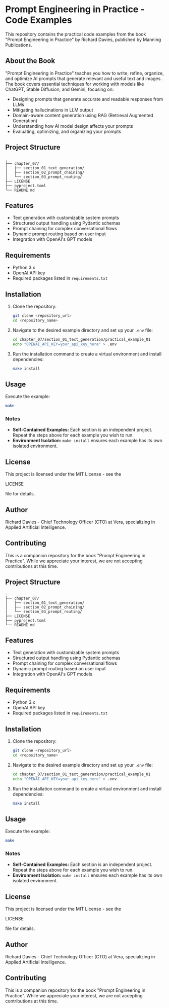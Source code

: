 # Prompt Engineering in Practice - Code Examples

This repository contains the practical code examples from the book "Prompt Engineering in Practice" by Richard Davies, published by Manning Publications.

## About the Book

"Prompt Engineering in Practice" teaches you how to write, refine, organize, and optimize AI prompts that generate relevant and useful text and images. The book covers essential techniques for working with models like ChatGPT, Stable Diffusion, and Gemini, focusing on:

- Designing prompts that generate accurate and readable responses from LLMs
- Mitigating hallucinations in LLM output
- Domain-aware content generation using RAG (Retrieval Augmented Generation)
- Understanding how AI model design affects your prompts
- Evaluating, optimizing, and organizing your prompts

## Project Structure

```
.
├── chapter_07/
│   ├── section_01_text_generation/
│   ├── section_02_prompt_chaining/
│   └── section_03_prompt_routing/
├── LICENSE
├── pyproject.toml
└── README.md
```

## Features

- Text generation with customizable system prompts
- Structured output handling using Pydantic schemas
- Prompt chaining for complex conversational flows
- Dynamic prompt routing based on user input
- Integration with OpenAI's GPT models

## Requirements

- Python 3.x
- OpenAI API key
- Required packages listed in `requirements.txt`

## Installation

1. Clone the repository:
   ```sh
   git clone <repository_url>
   cd <repository_name>
   ```

2. Navigate to the desired example directory and set up your `.env` file:
   ```sh
   cd chapter_07/section_01_text_generation/practical_example_01
   echo "OPENAI_API_KEY=your_api_key_here" > .env
   ```

3. Run the installation command to create a virtual environment and install dependencies:
   ```sh
   make install
   ```

## Usage

Execute the example:
```sh
make
```

### Notes
- **Self-Contained Examples:** Each section is an independent project. Repeat the steps above for each example you wish to run.
- **Environment Isolation:** `make install` ensures each example has its own isolated environment.

## License

This project is licensed under the MIT License - see the 

LICENSE

 file for details.

## Author

Richard Davies - Chief Technology Officer (CTO) at Vera, specializing in Applied Artificial Intelligence.

## Contributing

This is a companion repository for the book "Prompt Engineering in Practice". While we appreciate your interest, we are not accepting contributions at this time.

## Project Structure

```
.
├── chapter_07/
│   ├── section_01_text_generation/
│   ├── section_02_prompt_chaining/
│   └── section_03_prompt_routing/
├── LICENSE
├── pyproject.toml
└── README.md
```

## Features

- Text generation with customizable system prompts
- Structured output handling using Pydantic schemas
- Prompt chaining for complex conversational flows
- Dynamic prompt routing based on user input
- Integration with OpenAI's GPT models

## Requirements

- Python 3.x
- OpenAI API key
- Required packages listed in `requirements.txt`

## Installation

1. Clone the repository:
   ```sh
   git clone <repository_url>
   cd <repository_name>
   ```

2. Navigate to the desired example directory and set up your `.env` file:
   ```sh
   cd chapter_07/section_01_text_generation/practical_example_01
   echo "OPENAI_API_KEY=your_api_key_here" > .env
   ```

3. Run the installation command to create a virtual environment and install dependencies:
   ```sh
   make install
   ```

## Usage

Execute the example:
```sh
make
```

### Notes
- **Self-Contained Examples:** Each section is an independent project. Repeat the steps above for each example you wish to run.
- **Environment Isolation:** `make install` ensures each example has its own isolated environment.

## License

This project is licensed under the MIT License - see the 

LICENSE

 file for details.

## Author

Richard Davies - Chief Technology Officer (CTO) at Vera, specializing in Applied Artificial Intelligence.

## Contributing

This is a companion repository for the book "Prompt Engineering in Practice". While we appreciate your interest, we are not accepting contributions at this time.
